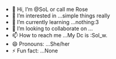 - 👋 Hi, I’m @SoL or call me Rose
- 👀 I’m interested in ...simple things really
- 🌱 I’m currently learning ...nothing:3
- 💞️ I’m looking to collaborate on ...
- 📫 How to reach me ...My Dc is :Sol_w.
- 😄 Pronouns: ...She/her
- ⚡ Fun fact: ...None 

<!---
Sol-rose/Sol-rose is a ✨ special ✨ repository because its `README.md` (this file) appears on your GitHub profile.
You can click the Preview link to take a look at your changes.
--->

